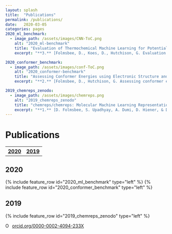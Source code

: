```yaml
---
layout: splash
title:  "Publications"
permalink: /publications/
date:   2020-03-05
categories: pages
2020_ml_benchmark:
  - image_path: /assets/images/CNN-ToC.png
    alt: "2020_ml-benchmark"
    title: "Evaluation of Thermochemical Machine Learning for Potential Energy Curves and Geometry Optimization"
    excerpt: "**3.** [Folmsbee, D., Koes, D., Hutchison, G. Evaluation of Thermochemical Machine Learning for Potential Energy Curves and Geometry Optimization. ChemRxiv preprint 2020.](https://doi.org/10.26434/chemrxiv.13029437.v1)"

2020_conformer_benchmark:
  - image_path: /assets/images/conf-ToC.png
    alt: "2020_conformer-benchmark"
    title: "Assessing Conformer Energies using Electronic Structure and Machine Learning Methods"
    excerpt: "**2.** [Folmsbee, D., Hutchison, G. Assessing conformer energies using electronic structure and machine learning methods. Int J Quantum Chem. 2020.](https://doi.org/10.1002/qua.26381)"

2019_chemreps_zenodo:
  - image_path: /assets/images/chemreps.png
    alt: "2019_chemreps_zenodo"
    title: "chemreps/chemreps: Molecular Machine Learning Representations"
    excerpt: "**1.** [D. Folmsbee, S. Upadhyay, A. Dumi, D. Hiener, & D. Mulvey. (2019, July 12). chemreps/chemreps: Molecular Machine Learning Representations(Version 0.1.1). Zenodo.](http://doi.org/10.5281/zenodo.3333856)"
---
```

<p> </p>

Publications
============

<table style="width:100%">
  <tr>
    <th><a href="#2020" class="btn btn--info">2020</a></th>
    <th><a href="#2019" class="btn btn--info">2019</a></th>

  </tr>
</table>

## 2020
{% include feature_row id="2020_ml_benchmark" type="left" %}
{% include feature_row id="2020_conformer_benchmark" type="left" %}

## 2019

{% include feature_row id="2019_chemreps_zenodo" type="left" %}
 

<div itemscope itemtype="https://schema.org/Person"><a itemprop="sameAs" content="https://orcid.org/0000-0002-4094-233X" href="https://orcid.org/0000-0002-4094-233X" target="orcid.widget" rel="noopener noreferrer" style="vertical-align:top;"><img src="https://orcid.org/sites/default/files/images/orcid_16x16.png" style="width:1em;margin-right:.5em;" alt="ORCID iD icon">orcid.org/0000-0002-4094-233X</a></div>